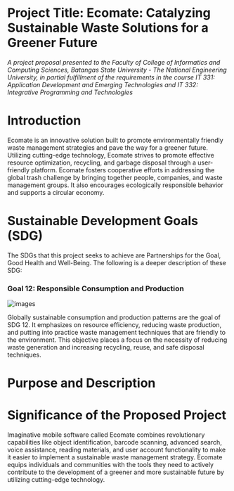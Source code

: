 # Project Title: Ecomate: Catalyzing Sustainable Waste Solutions for a Greener Future
*A project proposal presented to the Faculty of College of Informatics and Computing Sciences, Batangas State University - The National Engineering University, in partial fulfillment of the requirements in the course IT 331: Application Development and Emerging Technologies and IT 332: Integrative Programming and Technologies*

# Introduction

Ecomate is an innovative solution built to promote environmentally friendly waste management strategies and pave the way for a greener future. Utilizing cutting-edge technology, Ecomate strives to promote effective resource optimization, recycling, and garbage disposal through a user-friendly platform. 
Ecomate fosters cooperative efforts in addressing the global trash challenge by bringing together people, companies, and waste management groups. It also encourages ecologically responsible behavior and supports a circular economy.

# Sustainable Development Goals (SDG)
The SDGs that this project seeks to achieve are Partnerships for the Goal, Good Health and Well-Being. The following is a deeper description of these SDG:

<h3>Goal 12: Responsible Consumption and Production</h3>

![images](https://github.com/eynjiljoy/IT331_IT332_Final_Project/assets/113650068/f53e5d1a-9ec3-46f9-8a09-12c250557f29)

Globally sustainable consumption and production patterns are the goal of SDG 12. It emphasizes on resource efficiency, reducing waste production, and putting into practice waste management techniques that are friendly to the environment. This objective places a focus on the necessity of reducing waste generation and increasing recycling, reuse, and safe disposal techniques.

# Purpose and Description

# Significance of the Proposed Project
Imaginative mobile software called Ecomate combines revolutionary capabilities like object identification, barcode scanning, advanced search, voice assistance, reading materials, and user account functionality to make it easier to implement a sustainable waste management strategy. Ecomate equips individuals and communities with the tools they need to actively contribute to the development of a greener and more sustainable future by utilizing cutting-edge technology.
